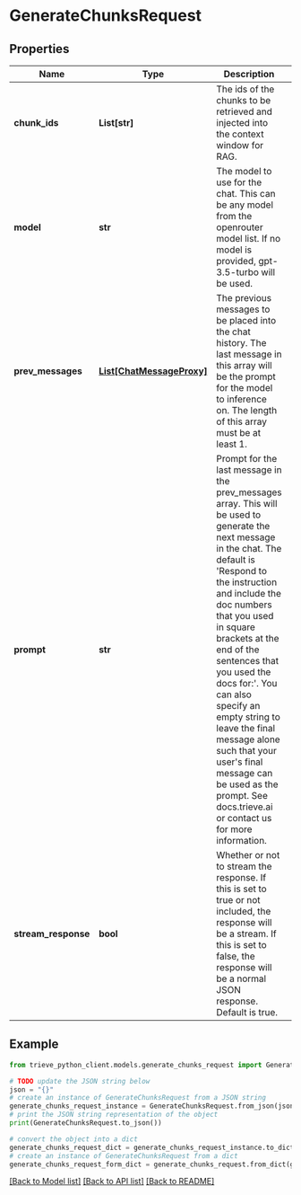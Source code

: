 # GenerateChunksRequest


## Properties

Name | Type | Description | Notes
------------ | ------------- | ------------- | -------------
**chunk_ids** | **List[str]** | The ids of the chunks to be retrieved and injected into the context window for RAG. | 
**model** | **str** | The model to use for the chat. This can be any model from the openrouter model list. If no model is provided, gpt-3.5-turbo will be used. | [optional] 
**prev_messages** | [**List[ChatMessageProxy]**](ChatMessageProxy.md) | The previous messages to be placed into the chat history. The last message in this array will be the prompt for the model to inference on. The length of this array must be at least 1. | 
**prompt** | **str** | Prompt for the last message in the prev_messages array. This will be used to generate the next message in the chat. The default is &#39;Respond to the instruction and include the doc numbers that you used in square brackets at the end of the sentences that you used the docs for:&#39;. You can also specify an empty string to leave the final message alone such that your user&#39;s final message can be used as the prompt. See docs.trieve.ai or contact us for more information. | [optional] 
**stream_response** | **bool** | Whether or not to stream the response. If this is set to true or not included, the response will be a stream. If this is set to false, the response will be a normal JSON response. Default is true. | [optional] 

## Example

```python
from trieve_python_client.models.generate_chunks_request import GenerateChunksRequest

# TODO update the JSON string below
json = "{}"
# create an instance of GenerateChunksRequest from a JSON string
generate_chunks_request_instance = GenerateChunksRequest.from_json(json)
# print the JSON string representation of the object
print(GenerateChunksRequest.to_json())

# convert the object into a dict
generate_chunks_request_dict = generate_chunks_request_instance.to_dict()
# create an instance of GenerateChunksRequest from a dict
generate_chunks_request_form_dict = generate_chunks_request.from_dict(generate_chunks_request_dict)
```
[[Back to Model list]](../README.md#documentation-for-models) [[Back to API list]](../README.md#documentation-for-api-endpoints) [[Back to README]](../README.md)


